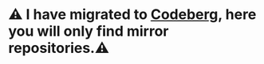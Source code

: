 # ⚠️ I have migrated to [Codeberg](https://codeberg.org/skynet2982), here you will only find mirror repositories.⚠️
